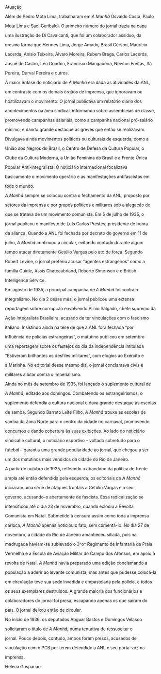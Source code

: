 

Atuação



Além de Pedro Mota Lima, trabalharam em *A Manhã* Osvaldo Costa, Paulo

Mota Lima e Sadi Garibaldi. O primeiro número do jornal trazia na capa

uma ilustração de Di Cavalcanti, que foi um colaborador assíduo, da

mesma forma que Hermes Lima, Jorge Amado, Brasil Gérson, Maurício

Lacerda, Anísio Teixeira, Álvaro Moreira, Rubem Braga, Carlos Lacerda,

Josué de Castro, Léo Gondon, Francisco Mangabeira, Newton Freitas, Sá

Pereira, Durval Pereira e outros.



A maior ênfase do noticiário de *A Manhã* era dada às atividades da ANL,

em contraste com os demais órgãos de imprensa, que ignoravam ou

hostilizavam o movimento. O jornal publicava um relatório diário dos

acontecimentos na área sindical, informando sobre assembleias de classe,

promovendo campanhas salariais, como a campanha nacional pró-salário

mínimo, e dando grande destaque às greves que então se realizavam.

Divulgava ainda movimentos políticos ou culturais de esquerda, como a

União dos Negros do Brasil, o Centro de Defesa da Cultura Popular, o

Clube da Cultura Moderna, a União Feminina do Brasil e a Frente Única

Popular Anti-integralista. O noticiário internacional focalizava

basicamente o movimento operário e as manifestações antifascistas em

todo o mundo.



*A Manhã* sempre se colocou contra o fechamento da ANL, proposto por

setores da imprensa e por grupos políticos e militares sob a alegação de

que se tratava de um movimento comunista. Em 5 de julho de 1935, o

jornal publicou o manifesto de Luís Carlos Prestes, presidente de honra

da aliança. Quando a ANL foi fechada por decreto do governo em 11 de

julho, *A Manhã* continuou a circular, evitando contudo durante algum

tempo atacar diretamente Getúlio Vargas pelo ato de força. Segundo

Robert Levine, o jornal preferiu acusar “agentes estrangeiros” como a

família Guinle, Assis Chateaubriand, Roberto Simonsen e o British

Intelligence Service.



Em agosto de 1935, a principal campanha de *A Manhã* foi contra o

integralismo. No dia 2 desse mês, o jornal publicou uma extensa

reportagem sobre corrupção envolvendo Plínio Salgado, chefe supremo da

Ação Integralista Brasileira, acusado de ter vinculações com o fascismo

italiano. Insistindo ainda na tese de que a ANL fora fechada “por

influência de polícias estrangeiras”, o matutino publicou em setembro

uma reportagem sobre os festejos do dia da independência intitulada

“Estiveram brilhantes os desfiles militares”, com elogios ao Exército e

à Marinha. No editorial desse mesmo dia, o jornal conclamava civis e

militares a lutar contra o imperialismo.



Ainda no mês de setembro de 1935, foi lançado o suplemento cultural de

*A Manhã*, editado aos domingos. Combatendo os estrangeirismos, o

suplemento defendia a cultura nacional e dava grande destaque às escolas

de samba. Segundo Barreto Leite Filho, *A Manhã* trouxe as escolas de

samba da Zona Norte para o centro da cidade no carnaval, promovendo

concursos e dando cobertura às suas exibições. Ao lado do noticiário

sindical e cultural, o noticiário esportivo – voltado sobretudo para o

futebol – garantia uma grande popularidade ao jornal, que chegou a ser

um dos matutinos mais vendidos da cidade do Rio de Janeiro.



A partir de outubro de 1935, refletindo o abandono da política de frente

ampla até então defendida pela esquerda, os editoriais de *A Manhã*

iniciaram uma série de ataques frontais a Getúlio Vargas e a seu

governo, acusando-o abertamente de fascista. Essa radicalização se

intensificou até o dia 23 de novembro, quando eclodiu a Revolta

Comunista em Natal. Submetido à censura assim como toda a imprensa

carioca, *A Manhã* apenas noticiou o fato, sem comentá-lo. No dia 27 de

novembro, a cidade do Rio de Janeiro amanheceu sitiada, pois na

madrugada haviam-se sublevado o 3^o^ Regimento de Infantaria da Praia

Vermelha e a Escola de Aviação Militar do Campo dos Afonsos, em apoio à

revolta de Natal. *A Manhã* havia preparado uma edição conclamando a

população a aderir ao levante comunista, mas antes que pudesse colocá-la

em circulação teve sua sede invadida e empastelada pela polícia, e todos

os seus exemplares destruídos. A grande maioria dos funcionários e

colaboradores do jornal foi presa, escapando apenas os que saíram do

país. O jornal deixou então de circular.



No início de 1936, os deputados Abguar Bastos e Domingos Velasco

solicitaram o título de *A Manhã*, numa tentativa de ressuscitar o

jornal. Pouco depois, contudo, ambos foram presos, acusados de

vinculação com o PCB por terem defendido a ANL e seu porta-voz na

imprensa.



Helena Gasparian



